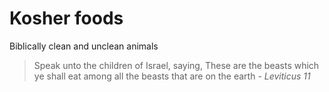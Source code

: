 # Kosher foods

Biblically clean and unclean animals 

> Speak unto the children of Israel, saying, These are the beasts which ye shall eat among all the beasts that are on the earth - *Leviticus 11*
